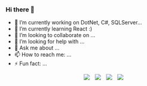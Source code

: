 ### Hi there 👋

- 🔭 I’m currently working on DotNet, C#, SQLServer...
- 🌱 I’m currently learning React :)
- 👯 I’m looking to collaborate on ...
- 🤔 I’m looking for help with ...
- 💬 Ask me about ...
- 📫 How to reach me: ...
- ⚡ Fun fact: ...

<div align="center"  class="icons-social" style="margin-left: 10px;">
  <a style="margin-left: 10px;"  target="_blank" href="https://www.linkedin.com/in/dolmar-velasquez/">
  <img src="https://img.icons8.com/doodle/40/000000/linkedin--v2.png"></a>
  <a style="margin-left: 10px;" target="_blank" href="https://github.com/dodoVelasquez">
  <img src="https://img.icons8.com/doodle/40/000000/github--v1.png"></a>   
  <a style="margin-left: 10px;" target="_blank" href="https://twitter.com/dodo_502">
  <img src="https://img.icons8.com/doodle/1x/twitter-squared--v2.png" ></a>
  <a style="margin-left: 10px;" target="_blank" href="https://dvelasquez.dev/">
  <img src="https://img.icons8.com/doodle/40/000000/globe.png" ></a>
</div>

